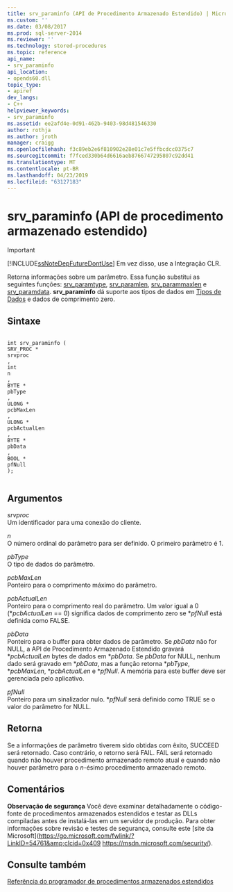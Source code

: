 ```yaml
---
title: srv_paraminfo (API de Procedimento Armazenado Estendido) | Microsoft Docs
ms.custom: ''
ms.date: 03/08/2017
ms.prod: sql-server-2014
ms.reviewer: ''
ms.technology: stored-procedures
ms.topic: reference
api_name:
- srv_paraminfo
api_location:
- opends60.dll
topic_type:
- apiref
dev_langs:
- C++
helpviewer_keywords:
- srv_paraminfo
ms.assetid: ee2afd4e-0d91-462b-9403-98d481546330
author: rothja
ms.author: jroth
manager: craigg
ms.openlocfilehash: f3c89eb2e6f810902e28e01c7e5ffbcdcc0375c7
ms.sourcegitcommit: f7fced330b64d6616aeb8766747295807c92dd41
ms.translationtype: MT
ms.contentlocale: pt-BR
ms.lasthandoff: 04/23/2019
ms.locfileid: "63127183"
---
```

# <a name="srvparaminfo-extended-stored-procedure-api"></a>srv_paraminfo (API de procedimento armazenado estendido)
    
> [!IMPORTANT]  
>  [!INCLUDE[ssNoteDepFutureDontUse](../../includes/ssnotedepfuturedontuse-md.md)] Em vez disso, use a Integração CLR.  
  
 Retorna informações sobre um parâmetro. Essa função substitui as seguintes funções: [srv_paramtype](srv-paramtype-extended-stored-procedure-api.md), [srv_paramlen](srv-paramlen-extended-stored-procedure-api.md), [srv_parammaxlen](srv-parammaxlen-extended-stored-procedure-api.md) e [srv_paramdata](srv-paramdata-extended-stored-procedure-api.md). **srv_paraminfo** dá suporte aos tipos de dados em [Tipos de Dados](data-types-extended-stored-procedure-api.md) e dados de comprimento zero.  
  
## <a name="syntax"></a>Sintaxe  
  
```  
  
int srv_paraminfo (  
SRV_PROC *  
srvproc  
,  
int  
n  
,  
BYTE *  
pbType  
,  
ULONG *  
pcbMaxLen  
,  
ULONG *  
pcbActualLen  
,  
BYTE *  
pbData  
,  
BOOL *  
pfNull  
);  
  
```  
  
## <a name="arguments"></a>Argumentos  
 *srvproc*  
 Um identificador para uma conexão do cliente.  
  
 *n*  
 O número ordinal do parâmetro para ser definido. O primeiro parâmetro é 1.  
  
 *pbType*  
 O tipo de dados do parâmetro.  
  
 *pcbMaxLen*  
 Ponteiro para o comprimento máximo do parâmetro.  
  
 *pcbActualLen*  
 Ponteiro para o comprimento real do parâmetro. Um valor igual a 0 (\**pcbActualLen* == 0) significa dados de comprimento zero se **pfNull* está definida como FALSE.  
  
 *pbData*  
 Ponteiro para o buffer para obter dados de parâmetro. Se *pbData* não for NULL, a API de Procedimento Armazenado Estendido gravará \**pcbActualLen* bytes de dados em \**pbData*. Se *pbData* for NULL, nenhum dado será gravado em \**pbData*, mas a função retorna \**pbType*, \**pcbMaxLen*, \**pcbActualLen* e **pfNull*. A memória para este buffer deve ser gerenciada pelo aplicativo.  
  
 *pfNull*  
 Ponteiro para um sinalizador nulo. **pfNull* será definido como TRUE se o valor do parâmetro for NULL.  
  
## <a name="returns"></a>Retorna  
 Se a informações de parâmetro tiverem sido obtidas com êxito, SUCCEED será retornado. Caso contrário, o retorno será FAIL. FAIL será retornado quando não houver procedimento armazenado remoto atual e quando não houver parâmetro para o *n*-ésimo procedimento armazenado remoto.  
  
## <a name="remarks"></a>Comentários  
 **Observação de segurança** Você deve examinar detalhadamente o código-fonte de procedimentos armazenados estendidos e testar as DLLs compiladas antes de instalá-las em um servidor de produção. Para obter informações sobre revisão e testes de segurança, consulte este [site da Microsoft](https://go.microsoft.com/fwlink/?LinkID=54761&amp;clcid=0x409 https://msdn.microsoft.com/security/).  
  
## <a name="see-also"></a>Consulte também  
 [Referência do programador de procedimentos armazenados estendidos](database-engine-extended-stored-procedures-reference.md)  
  
  
